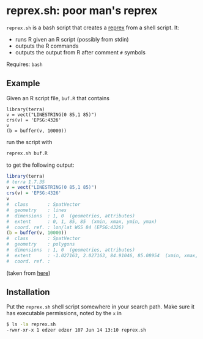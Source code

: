 # reprex.sh: poor man's reprex

`reprex.sh` is a bash script that creates a [reprex](https://stackoverflow.com/questions/5963269/how-to-make-a-great-r-reproducible-example/16532098) from a shell script. It:

* runs R given an R script (possibly from stdin)
* outputs the R commands
* outputs the output from R after comment `#` symbols

Requires: `bash`

## Example

Given an R script file, `buf.R` that contains
```
library(terra)
v = vect("LINESTRING(0 85,1 85)") 
crs(v) = 'EPSG:4326'
v
(b = buffer(v, 10000))
```
run the script with
```bash
reprex.sh buf.R
```
to get the following output:
```r
library(terra)
# terra 1.7.35
v = vect("LINESTRING(0 85,1 85)")
crs(v) = 'EPSG:4326'
v
#  class       : SpatVector
#  geometry    : lines
#  dimensions  : 1, 0  (geometries, attributes)
#  extent      : 0, 1, 85, 85  (xmin, xmax, ymin, ymax)
#  coord. ref. : lon/lat WGS 84 (EPSG:4326)
(b = buffer(v, 10000))
#  class       : SpatVector
#  geometry    : polygons
#  dimensions  : 1, 0  (geometries, attributes)
#  extent      : -1.027163, 2.027163, 84.91046, 85.08954  (xmin, xmax, ymin, ymax)
#  coord. ref. :
```
(taken from [here](https://github.com/rspatial/terra/issues/1184))

## Installation

Put the `reprex.sh` shell script somewhere in your search path. Make sure it has executable permissions, noted by the `x` in
```bash
$ ls -la reprex.sh
-rwxr-xr-x 1 edzer edzer 107 Jun 14 13:10 reprex.sh
```
